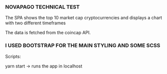 ### NOVAPAGO TECHNICAL TEST

The SPA shows the top 10 market cap cryptocurrencies and displays a chart with two different timeframes

The data is fetched from the coincap API.

### I USED BOOTSTRAP FOR THE MAIN STYLING AND SOME SCSS 

Scripts:

yarn start -> runs the app in localhost

